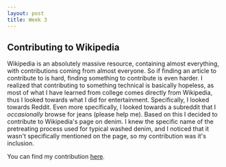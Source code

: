 ```yaml
---
layout: post
title: Week 3
---
```


## Contributing to Wikipedia

Wikipedia is an absolutely massive resource, containing almost everything, with contributions coming from almost everyone. So if finding an article to contribute to is hard, finding something to contribute is even harder. I realized that contributing to something technical is basically hopeless, as most of what I have learned from college comes directly from Wikipedia, thus I looked towards what I did for entertainment. Specifically, I looked towards Reddit. Even more specifically, I looked towards a subreddit that I *occasionally* browse for jeans (please help me). Based on this I decided to contribute to Wikipedia's page on denim. I knew the specific name of the pretreating process used for typical washed denim, and I noticed that it wasn't specifically mentioned on the page, so my contribution was it's inclusion. 

You can find my contribution [here](https://en.wikipedia.org/wiki/Special:Contributions/KeepItRealCatfish).
